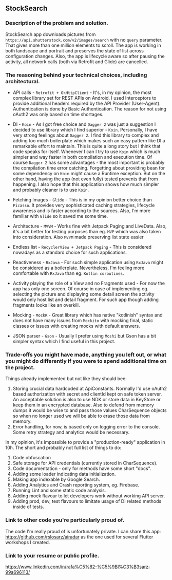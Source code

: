 ## StockSearch

### Description of the problem and solution.
StockSearch app downloads pictures from `https://api.shutterstock.com/v2/images/search` with no `query` parameter. That gives more than one million elements to scroll. The app is working in both landscape and portrait and preserves the state of list across configuration changes. Also, the app is lifecycle aware so after pausing the activity, all network calls (both via Retrofit and Glide) are cancelled.

### The reasoning behind your technical choices, including architectural.
- API calls - `Retrofit + OkHttpClient` - It's, in my opinion, the most complex library set for REST APIs on Android. I used Interceptors to provide additional headers required by the API Provider (User-Agent). Authentication is done by Basic Authentication. The reason for not using oAuth2 was only based on time shortages.

- DI - `Koin` - As I got free choice and `Dagger 2` was just a suggestion I decided to use library which I find superior - `Koin`. Personally, I have very strong feelings about `Dagger 2`. I find this library to complex and adding too much boilerplate which makes such an easy pattern like DI a remarkable effort to maintain. This is quite a long story but I think that code speaks for itself. Whenever I can I try to use `Koin` which is much simpler and way faster in both compilation and execution time. Of course `Dagger 2` has some advantages - the most important is probably the compilation time error catching. Forgetting about providing bean for some dependency on `Koin` might cause a Runtime exception. But on the other hand, having the app (not even fully) tested prevents that from happening. I also hope that this application shows how much simpler and probably cleaner is to use `Koin`.

- Fetching Images - `Glide` - This is in my opinion better choice than `Picasso`. It provides very sophisticated caching strategies, lifecycle awareness and is faster according to the sources. Also, I'm more familiar with `Glide` so it saved me some time.

- Architecture - `MVVM` - Works fine with Jetpack Paging and LiveData. Also, it's a bit better for testing purposes than eg. `MVP` which was also taken into consideration. Also `MVVM` made preserving list state easier

- Endless list - `RecyclerView + Jetpack Paging` - This is considered nowadays as a standard choice for such applications. 

- Reactiveness - `RxJava` - For such simple application using `RxJava` might be considered as a boilerplate. Nevertheless, I'm feeling more comfortable with `RxJava` than eg. `Kotlin coroutines`.

- Activity playing the role of a View and no Fragments used - For now the app has only one screen. Of course in case of implementing eg. selecting the picture and displaying some detail screen the activity would only host list and detail fragment. For such app though adding fragments looks like an overkill.

- Mocking - `MockK` - Great library which has native "kotlinish" syntax and does not have many issues from `Mockito` with mocking final, static classes or issues with creating mocks with default answers.

- JSON parser - `Gson` - Usually I prefer using `Moshi` but Gson has a bit simpler syntax which I find useful in this project.

### Trade-offs you might have made, anything you left out, or what you might do differently if you were to spend additional time on the project.
Things already implemented but not like they should bee:
1. Storing crucial data hardcoded at ApiConstants. Normally I'd use oAuth2 based authorization with secret and clientId kept on safe token server. An acceptable solution is also to use NDK or store data in KeyStore or keep them in an encrypted database. Also to defend from memory dumps it would be wise to and pass those values CharSequence objects so when no longer used we will be able to erase those data from memory.
2. Error handling, for now, is based only on logging error to the console. Some retry strategy and analytics would be necessary.

In my opinion, it's impossible to provide a "production-ready" application in 10h. The short and probably not full list of things to do:
1. Code obfuscation
2. Safe storage for API credentials (currently stored in CharSequence).
3. Code documentation - only for methods have some short "docs".
4. Adding some loader indicating data initialization.
5. Making app indexable by Google Search.
6. Adding Analytics and Crash reporting system, eg. Firebase.
7. Running Lint and some static code analysis.
8. Adding mock flavour to let developers work without working API server.
9. Adding prod, dev, test flavours to limitate usage of DI related methods inside of tests.

### Link to other code you're particularly proud of.
The code I'm really proud of is unfortunately private. I can share this app:
https://github.com/rslosarz/airadar
as the one used for several Flutter workshops I created.

### Link to your resume or public profile.
https://www.linkedin.com/in/rafa%C5%82-%C5%9Bl%C3%B3sarz-99a696113/
